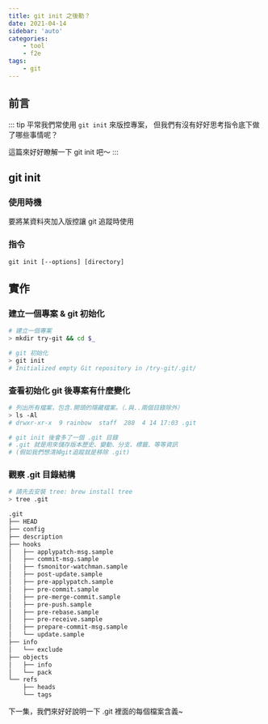 ```yaml
---
title: git init 之後勒？
date: 2021-04-14
sidebar: 'auto'
categories:
    - tool
    - f2e
tags:
    - git
---
```


## 前言

::: tip
平常我們常使用 `git init` 來版控專案，
但我們有沒有好好思考指令底下做了哪些事情呢？

這篇來好好瞭解一下 git init 吧～
:::

## git init

### 使用時機

要將某資料夾加入版控讓 git 追蹤時使用

### 指令

```
git init [--options] [directory]
```

## 實作

### 建立一個專案 & git 初始化

```bash
# 建立一個專案
> mkdir try-git && cd $_

# git 初始化
> git init
# Initialized empty Git repository in /try-git/.git/
```

### 查看初始化 git 後專案有什麼變化

```bash
# 列出所有檔案，包含.開頭的隱藏檔案。（.與..兩個目錄除外）
> ls -Al
# drwxr-xr-x  9 rainbow  staff  288  4 14 17:03 .git

# git init 後會多了一個 .git 目錄
# .git 就是用來儲存版本歷史、變動、分支、標籤、等等資訊
# (假如我們想清掉git追蹤就是移除 .git)
```

### 觀察 .git 目錄結構

```bash
# 請先去安裝 tree: brew install tree
> tree .git

.git
├── HEAD
├── config
├── description
├── hooks
│   ├── applypatch-msg.sample
│   ├── commit-msg.sample
│   ├── fsmonitor-watchman.sample
│   ├── post-update.sample
│   ├── pre-applypatch.sample
│   ├── pre-commit.sample
│   ├── pre-merge-commit.sample
│   ├── pre-push.sample
│   ├── pre-rebase.sample
│   ├── pre-receive.sample
│   ├── prepare-commit-msg.sample
│   └── update.sample
├── info
│   └── exclude
├── objects
│   ├── info
│   └── pack
└── refs
    ├── heads
    └── tags
```

下一集，我們來好好說明一下 .git 裡面的每個檔案含義~
